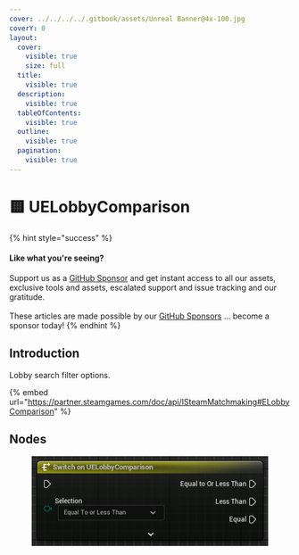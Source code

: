 ```yaml
---
cover: ../../../../.gitbook/assets/Unreal Banner@4x-100.jpg
coverY: 0
layout:
  cover:
    visible: true
    size: full
  title:
    visible: true
  description:
    visible: true
  tableOfContents:
    visible: true
  outline:
    visible: true
  pagination:
    visible: true
---
```


# 🟨 UELobbyComparison

{% hint style="success" %}
#### Like what you're seeing?

Support us as a [GitHub Sponsor](../../../../become-a-sponsor/) and get instant access to all our assets, exclusive tools and assets, escalated support and issue tracking and our gratitude.\
\
These articles are made possible by our [GitHub Sponsors](../../../../become-a-sponsor/) ... become a sponsor today!
{% endhint %}

## Introduction

Lobby search filter options.

{% embed url="https://partner.steamgames.com/doc/api/ISteamMatchmaking#ELobbyComparison" %}

## Nodes

<figure><img src="../../../../.gitbook/assets/image (4).png" alt=""><figcaption></figcaption></figure>
